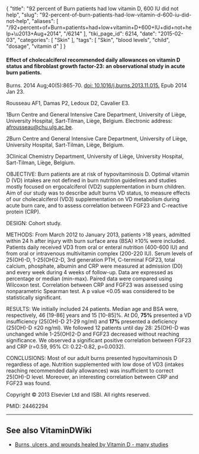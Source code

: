 {
    "title": "92 percent of Burn patients had low vitamin D, 600 IU did not help",
    "slug": "92-percent-of-burn-patients-had-low-vitamin-d-600-iu-did-not-help",
    "aliases": [
        "/92+percent+of+Burn+patients+had+low+vitamin+D+600+IU+did+not+help+\u2013+Aug+2014",
        "/6214"
    ],
    "tiki_page_id": 6214,
    "date": "2015-02-03",
    "categories": [
        "Skin"
    ],
    "tags": [
        "Skin",
        "blood levels",
        "child",
        "dosage",
        "vitamin d"
    ]
}


#### Effect of cholecalciferol recommended daily allowances on vitamin D status and fibroblast growth factor-23: an observational study in acute burn patients.

Burns. 2014 Aug;40(5):865-70. [doi: 10.1016/j.burns.2013.11.015.](https://doi.org/10.1016/j.burns.2013.11.015.) Epub 2014 Jan 23.

Rousseau AF1, Damas P2, Ledoux D2, Cavalier E3.

1Burn Centre and General Intensive Care Department, University of Liège, University Hospital, Sart-Tilman, Liège, Belgium. Electronic address: afrousseau@chu.ulg.ac.be.

2Burn Centre and General Intensive Care Department, University of Liège, University Hospital, Sart-Tilman, Liège, Belgium.

3Clinical Chemistry Department, University of Liège, University Hospital, Sart-Tilman, Liège, Belgium.

OBJECTIVE: Burn patients are at risk of hypovitaminosis D. Optimal vitamin D (VD) intakes are not defined in burn nutrition guidelines and studies mostly focused on ergocalciferol (VD2) supplementation in burn children. Aim of our study was to describe adult burns VD status, to measure effects of our cholecalciferol (VD3) supplementation on VD metabolism during acute burn care, and to assess correlation between FGF23 and C-reactive protein (CRP).

DESIGN: Cohort study.

METHODS: From March 2012 to January 2013, patients >18 years, admitted within 24 h after injury with burn surface area (BSA) ≥10% were included. Patients daily received VD3 from oral or enteral nutrition (400-600 IU) and from oral or intravenous multivitamin complex (200-220 IU). Serum levels of 25(OH)-D, 1-25(OH)2-D, 3rd generation PTH, C-terminal FGF23, total calcium, phosphate, albumin and CRP were measured at admission (D0) and every week during 4 weeks of follow-up. Data are expressed as percentage or median (min-max). Paired data were compared using Wilcoxon test. Correlation between CRP and FGF23 was assessed using nonparametric Spearman test. A p value <0.05 was considered to be statistically significant.

RESULTS: We initially included 24 patients. Median age and BSA were, respectively, 46 <span>[19-86]</span> years and 15 <span>[10-85]</span>%. At D0,  **75%**  presented a VD insufficiency (25(OH)-D 21-29 ng/ml) and  **17%**  presented a deficiency (25(OH)-D ≤20 ng/ml). We followed 12 patients until day 28: 25(OH)-D was unchanged while 1-25(OH)2-D and FGF23 decreased without reaching significance. We observed a significant positive correlation between FGF23 and CRP (r=0.59, 95% CI: 0.22-0.82, p=0.0032).

CONCLUSIONS: Most of our adult burns presented hypovitaminosis D regardless of age. Nutrition supplemented with low dose of VD3 (intakes reaching recommended daily allowances) was insufficient to correct 25(OH)-D level. Moreover, an interesting correlation between CRP and FGF23 was found.

Copyright © 2013 Elsevier Ltd and ISBI. All rights reserved.

PMID: 24462294

---

## See also VitaminDWiki

* [Burns, ulcers, and wounds healed by Vitamin D - many studies](/posts/burns-ulcers-and-wounds-healed-by-vitamin-d-many-studies)
